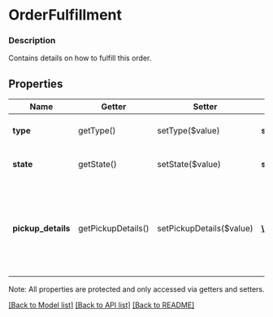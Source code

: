# OrderFulfillment

### Description

Contains details on how to fulfill this order.

## Properties
Name | Getter | Setter | Type | Description | Notes
------------ | ------------- | ------------- | ------------- | ------------- | -------------
**type** | getType() | setType($value) | **string** | The type of the fulfillment. | [optional] 
**state** | getState() | setState($value) | **string** | The state of the fulfillment. | [optional] 
**pickup_details** | getPickupDetails() | setPickupDetails($value) | [**\SquareConnect\Model\OrderFulfillmentPickupDetails**](OrderFulfillmentPickupDetails.md) | Contains pickup-specific details. Required when fulfillment type is &#x60;PICKUP&#x60;. | [optional] 

Note: All properties are protected and only accessed via getters and setters.

[[Back to Model list]](../../README.md#documentation-for-models) [[Back to API list]](../../README.md#documentation-for-api-endpoints) [[Back to README]](../../README.md)

